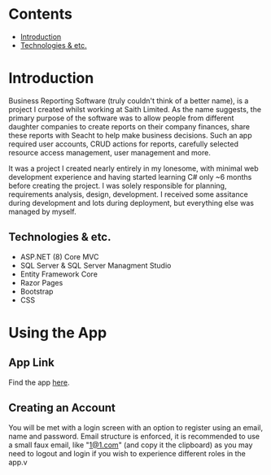 # Contents
- [Introduction](#Introduction)
- [Technologies & etc.](##Technologies-&-etc.)

# Introduction 
Business Reporting Software (truly couldn't think of a better name), is a project I created whilst working at Saith Limited. As the name suggests, the primary purpose of the software was to allow people from different daughter companies to create reports on their company finances, share these reports with Seacht to help make business decisions. Such an app required user accounts, CRUD actions for reports, carefully selected resource access management, user management and more.

It was a project I created nearly entirely in my lonesome, with minimal web development experience and having started learning C# only ~6 months before creating the project. I was solely responsible for planning, requirements analysis, design, development. I received some assitance during development and lots during deployment, but everything else was managed by myself.

## Technologies & etc.
<ul>
  <li>ASP.NET (8) Core MVC</li>
  <li>SQL Server & SQL Server Managment Studio</li>
  <li>Entity Framework Core</li>
  <li>Razor Pages</li>
  <li>Bootstrap</li>
  <li>CSS</li>
</ul>

# Using the App

## App Link
Find the app <a href="">here</a>.

## Creating an Account
You will be met with a login screen with an option to register using an email, name and password. Email structure is enforced, it is recommended to use a small faux email, like "1@1.com" (and copy it the clipboard) as you may need to logout and login if you wish to experience different roles in the app.v 
